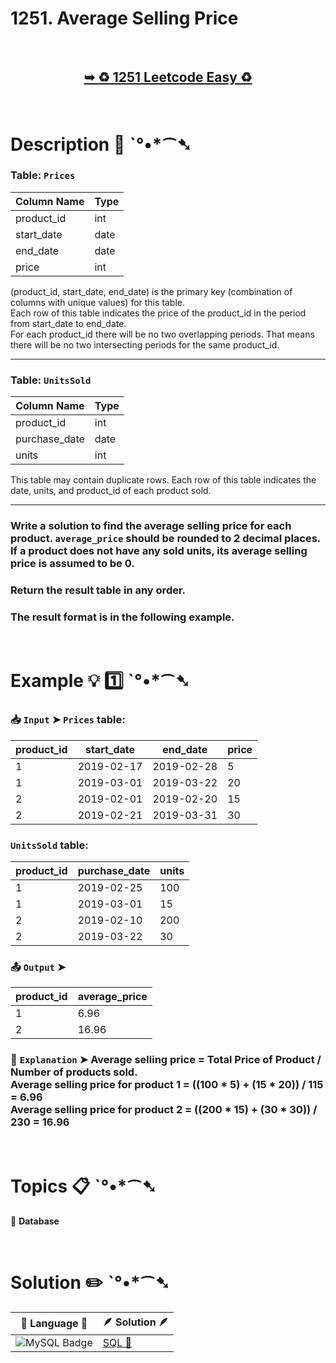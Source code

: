 # 1251. Average Selling Price

</br>

<h2 align="center"> 

<a href="https://leetcode.com/problems/average-selling-price/?envType=study-plan-v2&envId=top-sql-50"><strong>➥ ♻️ 1251 Leetcode Easy ♻️ </strong></a>
</h2>

</br>

# Description 📜 ˋ°•*⁀➷

### Table: `Prices`

| Column Name   | Type    |
|---------------|---------|
| product_id    | int     |
| start_date    | date    |
| end_date      | date    |
| price         | int     |

(product_id, start_date, end_date) is the primary key (combination of columns with unique values) for this table.</br>
Each row of this table indicates the price of the product_id in the period from start_date to end_date.</br>
For each product_id there will be no two overlapping periods. That means there will be no two intersecting periods for the same product_id.

---

### Table: `UnitsSold`

| Column Name   | Type    |
|---------------|---------|
| product_id    | int     |
| purchase_date | date    |
| units         | int     |

This table may contain duplicate rows.
Each row of this table indicates the date, units, and product_id of each product sold. 

---

### Write a solution to find the average selling price for each product. `average_price` should be rounded to 2 decimal places. If a product does not have any sold units, its average selling price is assumed to be 0.

### Return the result table in any order.

### The result format is in the following example.

</br>

# Example 💡 1️⃣ ˋ°•*⁀➷

  ### 📥 `Input`  ➤ `Prices` table:

| product_id | start_date | end_date   | price |
| ---------- | ---------- | ---------- | ----- |
| 1          | 2019-02-17 | 2019-02-28 | 5     |
| 1          | 2019-03-01 | 2019-03-22 | 20    |
| 2          | 2019-02-01 | 2019-02-20 | 15    |
| 2          | 2019-02-21 | 2019-03-31 | 30    |

### `UnitsSold` table:

| product_id | purchase_date | units |
| ---------- | ------------- | ----- |
| 1          | 2019-02-25    | 100   |
| 1          | 2019-03-01    | 15    |
| 2          | 2019-02-10    | 200   |
| 2          | 2019-03-22    | 30    |

  ### 📤 `Output`  ➤

| product_id | average_price |
| ---------- | ------------- |
| 1          | 6.96          |
| 2          | 16.96         |

  ### 🔦 `Explanation`  ➤ Average selling price = Total Price of Product / Number of products sold.</br> Average selling price for product 1 = ((100 * 5) + (15 * 20)) / 115 = 6.96</br> Average selling price for product 2 = ((200 * 15) + (30 * 30)) / 230 = 16.96

</br>

# Topics 📋 ˋ°•*⁀➷

🔸 **Database**  </br>

</br>

# Solution ✏️ ˋ°•*⁀➷

| 📒 Language 📒  | 🪶 Solution 🪶 |
| ------------- | ------------- |
|  ![MySQL Badge](https://img.shields.io/badge/MySQL-4479A1?logo=mysql&logoColor=fff&style=for-the-badge)  | [SQL 🕍](https://github.com/Prakhar-002/LEETCODE/blob/main/%F0%9F%93%9A%20Study%20%F0%9F%8E%A7%20Plan%20%F0%9F%91%A8%F0%9F%8F%BB%E2%80%8D%F0%9F%92%BB/%F0%9F%93%A6%20SQL%2050%20-%20%F0%9F%8C%BD%20Crack%20SQL%20Interview/%F0%9F%94%AC%20Examine%20Thoroughly%20%F0%9F%A7%AC/03%20Basic%20Aggregate%20Functions/Day%20%E2%9E%BA%2016%20%F0%9F%8C%BD%201251.%20Average%20Selling%20Price/%F0%9F%95%8D%20SQL%20-%201251.%20Average%20Selling%20Price.sql) |